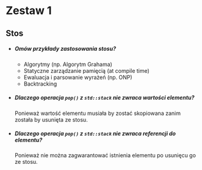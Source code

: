 # Zestaw 1
## Stos

-   ##### Omów przykłady zastosowania stosu?
	-  	Algorytmy (np. Algorytm Grahama)
	-  	Statyczne zarządzanie pamięcią (at compile time)
	-   Ewaluacja i parsowanie wyrażeń (np. ONP)
	-   Backtracking
-   ##### Dlaczego operacja `pop()` z `std::stack` nie zwraca wartości elementu?
	Ponieważ wartość elementu musiała by zostać skopiowana zanim została by usunięta ze stosu.
-   ##### Dlaczego operacja `pop()` z `std::stack` nie zwraca referencji do elementu?
	Ponieważ nie można zagwarantować istnienia elementu po usunięcu go ze stosu.
